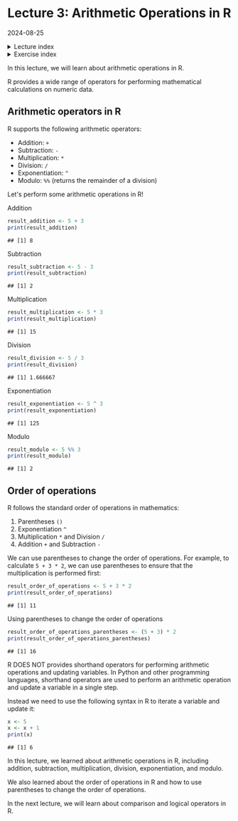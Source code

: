 # Lecture 3: Arithmetic Operations in R
2024-08-25

<!--html_preserve--><details>
  <summary>Lecture index</summary>

- [Lecture 1: Introduction to R](/lectures/lecture_01/lecture_01.md)
- [Lecture 2: Objects, Data Types, and Variables in R](/lectures/lecture_02/lecture_02.md)
- [Lecture 3: Arithmetic Operations in R](/lectures/lecture_03/lecture_03.md)
- [Lecture 4: Comparison and Logical Operators in R](/lectures/lecture_04/lecture_04.md)
- [Lecture 5: Vectors in R](/lectures/lecture_05/lecture_05.md)
- [Lecture 6: List in R](/lectures/lecture_06/lecture_06.md)
- [Lecture 7: Matrices in R](/lectures/lecture_07/lecture_07.md)
- [Lecture 8: Data Frames in R](/lectures/lecture_08/lecture_08.md)
- [Lecture 9: Functions in R](/lectures/lecture_09/lecture_09.md)
- [Lecture 10: Indexing using Logical Vectors in R](/lectures/lecture_10/lecture_10.md)
- [Lecture 11: Factors in R](/lectures/lecture_11/lecture_11.md)
- [Lecture 12: Control Structures in R](/lectures/lecture_12/lecture_12.md)
- [Lecture 13: A real-world example of using R for data analysis](/lectures/lecture_13/lecture_13.md)

</details><!--/html_preserve--><!--html_preserve--><details>
  <summary>Exercise index</summary>

  - [Exercise 1: Introduction to R](/exercises/exercise_01/exercise_01.md)
  - [Exercise 1 Solutions: Introduction to R](/exercises/exercise_01/exercise_01_solutions.md)
  - [Exercise 2: Objects, Data Types, and Variables in R](/exercises/exercise_02/exercise_02.md)
  - [Exercise 2 Solutions: Objects, Data Types, and Variables in R](/exercises/exercise_02/exercise_02_solutions.md)
  - [Exercise 3: Arithmetic Operations in R](/exercises/exercise_03/exercise_03.md)
  - [Exercise 3 Solutions: Arithmetic Operations in R](/exercises/exercise_03/exercise_03_solutions.md)
  - [Exercise 4: Comparison and Logical Operators in R](/exercises/exercise_04/exercise_04.md)
  - [Exercise 4 Solutions: Comparison and Logical Operators in R](/exercises/exercise_04/exercise_04_solutions.md)
  - [Exercise 5: Vectors in R](/exercises/exercise_05/exercise_05.md)
  - [Exercise 5 Solutions: Vectors in R](/exercises/exercise_05/exercise_05_solutions.md)
  - [Exercise 6: List in R](/exercises/exercise_06/exercise_06.md)
  - [Exercise 6 Solutions: List in R](/exercises/exercise_06/exercise_06_solutions.md)
  - [Exercise 7: Matrices in R](/exercises/exercise_07/exercise_07.md)
  - [Exercise 7 Solutions: Matrices in R](/exercises/exercise_07/exercise_07_solutions.md)
  - [Exercise 8: Data Frames in R](/exercises/exercise_08/exercise_08.md)
  - [Exercise 8 Solutions: Data Frames in R](/exercises/exercise_08/exercise_08_solutions.md)
  - [Exercise 9: Functions in R](/exercises/exercise_09/exercise_09.md)
  - [Exercise 9 Solutions: Functions in R](/exercises/exercise_09/exercise_09_solutions.md)
  - [Exercise 10: Indexing using Logical Vectors in R](/exercises/exercise_10/exercise_10.md)
  - [Exercise 10 Solutions: Indexing using Logical Vectors in R](/exercises/exercise_10/exercise_10_solutions.md)
  - [Exercise 11: Factors in R](/exercises/exercise_11/exercise_11.md)
  - [Exercise 11 Solutions: Factors in R](/exercises/exercise_11/exercise_11_solutions.md)
  - [Exercise 12: Control Structures in R](/exercises/exercise_12/exercise_12.md)
  - [Exercise 12 Solutions: Control Structures in R](/exercises/exercise_12/exercise_12_solutions.md)
  - [Exercise 13: A real-world example of using R for data analysis](/exercises/exercise_13/exercise_13.md)
  - [Exercise 13 Solutions: A real-world example of using R for data
  analysis](/exercises/exercise_13/exercise_13_solutions.md)

</details><!--/html_preserve-->


In this lecture, we will learn about arithmetic operations in R.

R provides a wide range of operators for performing mathematical calculations
on numeric data.

## Arithmetic operators in R

R supports the following arithmetic operators:

- Addition: `+`
- Subtraction: `-`
- Multiplication: `*`
- Division: `/`
- Exponentiation: `^`
- Modulo: `%%` (returns the remainder of a division)

Let's perform some arithmetic operations in R!

Addition


``` r
result_addition <- 5 + 3
print(result_addition)
```

```
## [1] 8
```

Subtraction


``` r
result_subtraction <- 5 - 3
print(result_subtraction)
```

```
## [1] 2
```

Multiplication


``` r
result_multiplication <- 5 * 3
print(result_multiplication)
```

```
## [1] 15
```

Division


``` r
result_division <- 5 / 3
print(result_division)
```

```
## [1] 1.666667
```

Exponentiation


``` r
result_exponentiation <- 5 ^ 3
print(result_exponentiation)
```

```
## [1] 125
```

Modulo


``` r
result_modulo <- 5 %% 3
print(result_modulo)
```

```
## [1] 2
```

## Order of operations

R follows the standard order of operations in mathematics:

1. Parentheses `()`
1. Exponentiation `^`
1. Multiplication `*` and Division `/`
1. Addition `+` and Subtraction `-`

We can use parentheses to change the order of operations. For example, to
calculate `5 + 3 * 2`, we can use parentheses to ensure that the
multiplication is performed first:


``` r
result_order_of_operations <- 5 + 3 * 2
print(result_order_of_operations)
```

```
## [1] 11
```

Using parentheses to change the order of operations


``` r
result_order_of_operations_parentheses <- (5 + 3) * 2
print(result_order_of_operations_parentheses)
```

```
## [1] 16
```

R DOES NOT provides shorthand operators for performing arithmetic operations
and updating variables. In Python and other programming languages, shorthand
operators are used to perform an arithmetic operation and update a variable
in a single step.

Instead we need to use the following syntax in R to iterate a variable and
update it:


``` r
x <- 5
x <- x + 1
print(x)
```

```
## [1] 6
```

In this lecture, we learned about arithmetic operations in R, including
addition, subtraction, multiplication, division, exponentiation, and modulo.

We also learned about the order of operations in R and how to use parentheses
to change the order of operations.

In the next lecture, we will learn about comparison and logical operators in
R.
